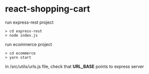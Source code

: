 # react-shopping-cart

run express-rest project

```
> cd express-rest
> node index.js
```

run ecommerce project

```
> cd ecommerce
> yarn start
```

in /src/utils/urls.js file, check that **URL_BASE** points to express server
 
